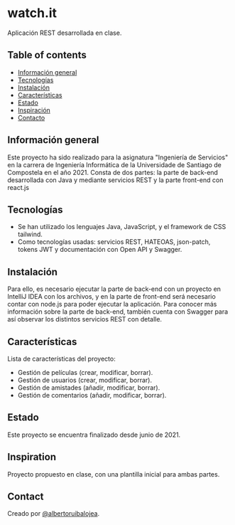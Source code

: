 # watch.it
Aplicación REST desarrollada en clase.

## Table of contents
* [Información general](#informacion-general)
* [Tecnologías](#tecnologias)
* [Instalación](#instalacion)
* [Características](#caracteristicas)
* [Estado](#estado)
* [Inspiración](#inspiracion)
* [Contacto](#contacto)

## Información general
Este proyecto ha sido realizado para la asignatura "Ingeniería de Servicios" en la carrera de Ingeniería Informática de la Universidade de Santiago de Compostela en el año 2021. 
Consta de dos partes: la parte de back-end desarrollada con Java y mediante servicios REST y la parte front-end con react.js

## Tecnologías
* Se han utilizado los lenguajes Java, JavaScript, y el framework de CSS tailwind.
* Como tecnologías usadas: servicios REST, HATEOAS, json-patch, tokens JWT y documentación con Open API y Swagger.

## Instalación
Para ello, es necesario ejecutar la parte de back-end con un proyecto en IntelliJ IDEA con los archivos, y en la parte de front-end será necesario contar con node.js para poder ejecutar la aplicación.
Para conocer más información sobre la parte de back-end, también cuenta con Swagger para así observar los distintos servicios REST con detalle.

## Características
Lista de características del proyecto:
* Gestión de películas (crear, modificar, borrar).
* Gestión de usuarios (crear, modificar, borrar).
* Gestión de amistades (añadir, modificar, borrar).
* Gestión de comentarios (añadir, modificar, borrar).

## Estado
Este proyecto se encuentra finalizado desde junio de 2021.

## Inspiration
Proyecto propuesto en clase, con una plantilla inicial para ambas partes.

## Contact
Creado por [@albertoruibalojea](https://github.com/albertoruibalojea).
